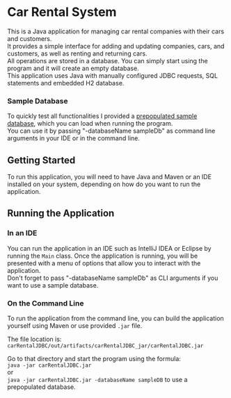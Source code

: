 # Car Rental System
This is a Java application for managing car rental companies with their cars and customers.  
It provides a simple interface for adding and updating companies, cars, and customers, as well as renting and returning cars.  
All operations are stored in a database. You can simply start using the program and it will create an empty database.  
This application uses Java with manually configured JDBC requests, SQL statements and embedded H2 database.


### Sample Database
To quickly test all functionalities I provided a <ins>prepopulated sample database</ins>, which you can load when running the program.  
You can use it by passing "-databaseName sampleDb" as command line arguments in your IDE or in the command line.

## Getting Started
To run this application, you will need to have Java and Maven or an IDE installed on your system, 
depending on how do you want to run the application.

## Running the Application

### In an IDE
You can run the application in an IDE such as IntelliJ IDEA or Eclipse by running the `Main` class. 
Once the application is running, you will be presented with a menu of options that allow you to interact with the application.  
Don't forget to pass "-databaseName sampleDb" as CLI arguments if you want to use a sample database.


### On the Command Line
To run the application from the command line, you can build the application yourself using Maven or use provided `.jar` file.  

The file location is: `carRentalJDBC/out/artifacts/carRentalJDBC_jar/carRentalJDBC.jar`  

Go to that directory and start the program using the formula:  
`java -jar carRentalJDBC.jar`  
or  
`java -jar carRentalJDBC.jar -databaseName sampleDB` to use a prepopulated database.


